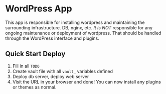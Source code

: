 # WordPress App

This app is responsible for installing wordpress and maintaining the surrounding infrastructure. DB, nginx, etc.
*It is NOT* responsible for any ongoing maintenance or deployment of wordpress.  That should be handled through the
WordPress interface and plugins.

## Quick Start Deploy

1. Fill in all `TODO`
2. Create vault file with all `vault_` variables defined
3. Deploy db server, deploy web server
4. Visit the URL in your browser and done!  You can now install any plugins or themes as normal.
